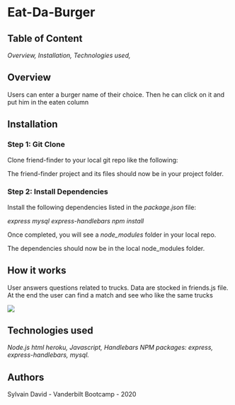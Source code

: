 # Eat-Da-Burger
## Table of Content ##
*Overview,*
*Installation,*
*Technologies used,*

## Overview ##
 Users can enter a burger name of their choice. Then he can click on it and put him in the eaten column

## Installation ##
### Step 1: Git Clone ###
Clone friend-finder to your local git repo like the following:

The friend-finder project and its files should now be in your project folder.

### Step 2: Install Dependencies ###
Install the following dependencies listed in the *package.json* file:

*express*
*mysql*
*express-handlebars*
*npm install*

Once completed, you will see a *node_modules* folder in your local repo.

The dependencies should now be in the local node_modules folder.

## How it works ##

User answers questions related to trucks. Data are stocked in friends.js file. At the end the user can find a match and see who like the same trucks

![](/assets/img/Burgers.gif)


## Technologies used ##
*Node.js*
*html*
*heroku,*
*Javascript,*
*Handlebars*
*NPM packages:* 
*express,* 
*express-handlebars,*
*mysql.*
   
  
## Authors ##
Sylvain David - Vanderbilt Bootcamp - 2020